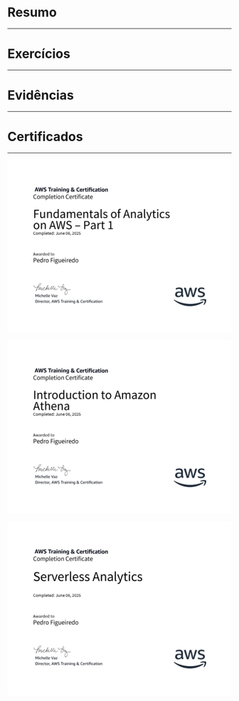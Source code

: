 
# Resumo

---

# Exercícios

---

# Evidências

---

# Certificados

---

![Fundamentals of Analytics on AWS](../Sprint5/Certificados/Fundamentos%20Analytics%20na%20AWS/Fundamentals%20of%20Analytics%20on%20AWS%20-%20Part1.jpg)

![Introduction to Athena](../Sprint5/Certificados/Introduction%20to%20Athena/Introduction%20to%20Athena.jpg)

![Serverless Analytics](../Sprint5/Certificados/Serverless%20Analytics/Serverless%20Analytics.jpg)
